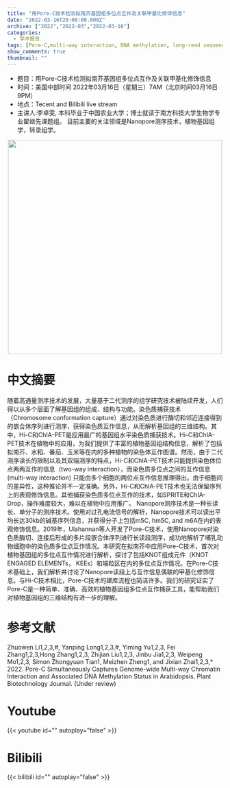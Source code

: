 ```yaml
---
title: "用Pore-C技术检测拟南芥基因组多位点互作及关联甲基化修饰信息"
date: "2022-03-16T20:00:00.000Z"
archive: ["2022","2022-03","2022-03-16"]
categories:
  - 学术报告
tags: [Pore-C,multi-way interaction, DNA methylation, long-read sequencing]
show_comments: true
thumbnail: ""
---
```


- 题目：用Pore-C技术检测拟南芥基因组多位点互作及关联甲基化修饰信息
- 时间：美国中部时间 2022年03月16日（星期三）7AM（北京时间03月16日9PM）
- 地点：Tecent and Bilibili live stream
- 主讲人:李卓雯, 本科毕业于中国农业大学；博士就读于南方科技大学生物学专业翟继先课题组。
目前主要的关注领域是Nanopore测序技术，植物基因组学，转录组学。

<div align="center">
<img src="https://s2.loli.net/2022/04/03/SdnL49Z63TacICg.png" height=500>
</div>

# 中文摘要
随着高通量测序技术的发展，大量基于二代测序的组学研究技术被陆续开发，人们得以从多个层面了解基因组的组成、结构与功能。染色质捕获技术（Chromosome  conformation capture）通过对染色质进行酶切和邻近连接得到的嵌合体序列进行测序，获得染色质互作信息，从而解析基因组的三维结构。其中，Hi-C和ChIA-PET是应用最广的基因组水平染色质捕获技术。Hi-C和ChIA-PET技术在植物中的应用，为我们提供了丰富的植物基因组结构信息，解析了包括拟南芥、水稻、番茄、玉米等在内的多种植物的染色体互作图谱。然而，由于二代测序读长的限制以及其双端测序的特点，Hi-C和ChIA-PET技术只能提供染色体位点两两互作的信息（two-way interaction），而染色质多位点之间的互作信息 (multi-way  interaction) 只能由多个细胞的两位点互作信息推理得出。由于细胞间的差异性，这种推论并不一定准确。另外，Hi-C和ChIA-PET技术也无法保留序列上的表观修饰信息。其他捕获染色质多位点互作的技术，如SPRITE和ChIA-Drop，操作难度较大，难以在植物中应用推广。
Nanopore测序技术是一种长读长、单分子的测序技术。使用对过孔电流信号的解析，Nanopore技术可以读出平均长达30kb的碱基序列信息，并获得分子上包括m5C, hm5C, and m6A在内的表观修饰信息。2019年，Ulahannan等人开发了Pore-C技术，使用Nanopore对染色质酶切、连接后形成的多片段嵌合体序列进行长读段测序，成功地解析了哺乳动物细胞中的染色质多位点互作情况。本研究在拟南芥中应用Pore-C技术，首次对植物基因组的多位点互作情况进行解析，探讨了包括KNOT组成元件（KNOT ENGAGED  ELEMENTs， KEEs）和端粒区在内的多位点互作情况。在Pore-C技术基础上，我们解析并讨论了Nanopore读段上与互作信息偶联的甲基化修饰信息。与Hi-C技术相比，Pore-C技术的建库流程也简洁许多。我们的研究证实了Pore-C是一种简单、准确、高效的植物基因组多位点互作捕获工具，能帮助我们对植物基因组的三维结构有进一步的理解。

# 参考文献
Zhuowen Li1,2,3,#, Yanping Long1,2,3,#, Yiming Yu1,2,3, Fei Zhang1,2,3,Hong Zhang1,2,3, Zhijian Liu1,2,3, Jinbu Jia1,2,3, Weipeng Mo1,2,3, Simon Zhongyuan Tian1, Meizhen Zheng1, and Jixian Zhai1,2,3,* 2022. Pore-C Simultaneously Captures Genome-wide Multi-way Chromatin Interaction and Associated DNA Methylation Status in Arabidopsis. Plant Biotechnology Journal. (Under review)

# Youtube

{{< youtube id="" autoplay="false" >}}

# Bilibili

{{< bilibili id="" autoplay="false" >}}

